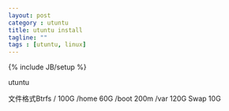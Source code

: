 ```yaml
---
layout: post
category : utuntu
title: utuntu install
tagline: ""
tags : [utuntu, linux]
---
```

{% include JB/setup %}






  utuntu
  
  文件格式Btrfs
  /     100G
  /home 60G
  /boot 200m
  /var  120G
  Swap  10G
